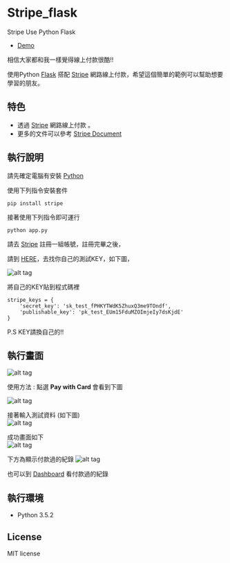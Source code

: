 # Stripe_flask
Stripe Use Python Flask 
* [Demo]()  
 
相信大家都和我一樣覺得線上付款很酷!!

使用Python [Flask](http://flask.pocoo.org/) 搭配 [Stripe](https://stripe.com/) 網路線上付款，希望這個簡單的範例可以幫助想要學習的朋友。

## 特色
* 透過 [Stripe](https://stripe.com/) 網路線上付款 。
* 更多的文件可以參考 [Stripe Document](https://stripe.com/docs)

## 執行說明
請先確定電腦有安裝 [Python](https://www.python.org/)

使用下列指令安裝套件
``` 
pip install stripe
```

接著使用下列指令即可運行
``` 
python app.py
```

請去 [Stripe](https://stripe.com/) 註冊一組帳號，註冊完畢之後，

請到 [HERE](https://dashboard.stripe.com/account/apikeys)，去找你自己的測試KEY，如下圖，

![alt tag](http://i.imgur.com/2yeZJYw.jpg)

將自己的KEY貼到程式碼裡 

``` 
stripe_keys = {
    'secret_key': 'sk_test_fPHKYTWdK5ZhuxQ3me9TOndf',
    'publishable_key': 'pk_test_EUm15FduMZOImjeIy7dsKjdE'
}
```

P.S KEY請換自己的!!

## 執行畫面
![alt tag](http://i.imgur.com/FdI9wZf.jpg)

使用方法 : 點選 <b> Pay with Card </b> 會看到下圖

![alt tag](http://i.imgur.com/IgfOkm7.jpg)

接著輸入測試資料 (如下圖) <br>
![alt tag](http://i.imgur.com/eu3MNfG.jpg)

成功畫面如下<br>
![alt tag](http://i.imgur.com/UsdoYDO.jpg)

下方為顯示付款過的紀錄
![alt tag](http://i.imgur.com/eVYn23b.jpg)

也可以到 [Dashboard](https://dashboard.stripe.com/test/dashboard) 看付款過的紀錄



## 執行環境
* Python 3.5.2

## License
MIT license
